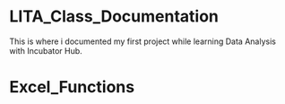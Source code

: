 # LITA_Class_Documentation
This is where i documented my first project while learning Data Analysis with Incubator Hub.
# Excel_Functions
